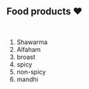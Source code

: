 ## Food products :heart:

<br>

1. Shawarma
2. Alfaham
3. broast
  1. spicy
  2. non-spicy
4. mandhi
